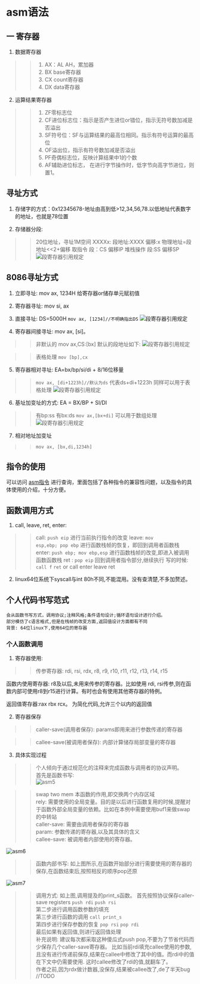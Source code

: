 # asm语法

## 一 寄存器

1. 数据寄存器
>>  1. AX：AL AH，累加器
>>  2. BX base寄存器
>>  3. CX count寄存器
>>  4. DX data寄存器

2. 运算结果寄存器
>>  1. ZF零标志位
>>  2. CF进位标志位：指示是否产生进位or错位，指示无符号数加减是否溢出
>>  3. SF符号位：SF与运算结果的最高位相同。指示有符号运算的最高位
>>  4. OF溢出位，指示有符号数加减是否溢出
>>  5. PF奇偶标志位，反映计算结果中1的个数
>>  6. AF辅助进位标志， 在进行字节操作时，低字节向高字节进位，则置1。

## 寻址方式
1. 存储字的方式：0x12345678-地址由高到低>12,34,56,78.以低地址代表数字的地址，也就是78位置

2. 存储器分段:
>> 20位地址，寻址1M空间
>> XXXXx: 段地址:XXXX 偏移:x 物理地址=段地址<<2+偏移
>> 取指令 段：CS 偏移IP
>> 堆栈操作 段:SS 偏移SP
![段寄存器引用规定](https://github.com/waxnkw/OScourse/raw/master/resource/img/asm/asm1.PNG)

## 8086寻址方式
1. 立即寻址: mov ax, 1234H 给寄存器or储存单元赋初值
2. 寄存器寻址: mov si, ax
3. 直接寻址: DS=5000H <code>mov ax, [1234]//不明确指出DS</code>
![段寄存器引用规定](https://github.com/waxnkw/OScourse/raw/master/resource/img/asm/asm2.PNG)

4. 寄存器间接寻址: mov ax, [si]。 
>> 非默认的 mov ax,CS:[bx]
>> 默认的段地址如下:
![段寄存器引用规定](https://github.com/waxnkw/OScourse/raw/master/resource/img/asm/asm1.PNG) 

>> 表格处理 <code>mov [bp],cx</code>

5. 寄存器相对寻址: EA=bx/bp/si/di + 8/16位移量
>> <code>mov ax, [di+1223h]//默认为ds</code> 代表ds+di+1223h
>> 同样可以用于表格处理
![段寄存器引用规定](https://github.com/waxnkw/OScourse/raw/master/resource/img/asm/asm3.PNG)

6. 基址加变址的方式: EA = BX/BP + SI/DI
>> 有bp:ss  有bx:ds
>> <code>mov ax,[bx+di]</code>
>> 可以用于数组处理
![段寄存器引用规定](https://github.com/waxnkw/OScourse/raw/master/resource/img/asm/asm4.PNG)

7. 相对地址加变址
>> <code>mov ax, [bx,di,1234h]</code>

## 指令的使用
可以访问 [asm指令](http://www.felixcloutier.com/x86/ "asm指令") 进行查询，里面包括了各种指令的兼容性问题，以及指令的具体使用的介绍，十分方便。

## 函数调用方式
1. call, leave, ret, enter:
>> call: <code>push eip</code> 进行当前执行指令的改变
 leave: <code>mov esp,ebp; pop ebp</code> 进行函数栈帧的恢复，即回到调用者函数栈
 enter: <code>push ebp; mov ebp,esp</code>  进行函数栈帧的改变,即进入被调用函数函数栈
 ret : <code>pop eip</code>  回到调用者指令部分,继续执行
 写的时候: <code>call f</code>  <code>ret</code>
 or call enter leave ret

2. linux64位系统下syscall与int 80h不同,不能混用。没有查清楚,不多加赘述。



## 个人代码书写范式
    会从函数书写方式，调用协议;注释风格;条件语句设计;循环语句设计进行介绍。
    部分模仿了c语言格式,但是在栈帧的改变方面,返回值设计方面都有不同
    背景: 64位linux下,使用64位的寄存器
### 个人函数调用
1. 寄存器使用:    
>>传参寄存器: rdi, rsi, rdx, r8, r9, r10, r11, r12, r13, r14, r15

  函数内使用寄存器: r8及以后,未用来传参的寄存器。比如使用 rdi, rsi传参,则在函数内部可使用r8到r15进行计算。有时也会有使用其他寄存器的特例。
 
  返回值寄存器:rax rbx rcx。 为简化代码,允许三个以内的返回值 

2. 寄存器保存
>>caller-save(调用者保存): params即用来进行参数传递的寄存器

>>callee-save(被调用者保存): 内部计算储存局部变量的寄存器

3. 具体实现过程
>>个人倾向于通过规范化的注释来完成函数与调用者的协议声明。  
首先是函数书写:   
![asm5](https://github.com/waxnkw/OScourse/raw/master/resource/img/asm/asm5.PNG)    

>>swap two mem  本函数的作用,即交换两个内存区域   
rely:  需要使用的全局变量。目的是以后进行函数复用的时候,提醒对于函数外部全局变量的依赖。比如在本例中需要使用buf1来做swap的中转站   
caller-save: 需要由调用者保存的寄存器   
param: 参数传递的寄存器,以及其具体的含义  
callee-save: 被调用者内部使用的寄存器。  

![asm6](https://github.com/waxnkw/OScourse/raw/master/resource/img/asm/asm6.PNG)
>>函数内部书写: 如上图所示,在函数开始部分进行需要使用的寄存器的保存,在函数结束后,按照相反的顺序pop还原

![asm7](https://github.com/waxnkw/OScourse/raw/master/resource/img/asm/asm7.PNG)
>>调用方式: 如上图,调用提及的print_s函数。
首先按照协议保存caller-save registers <code>push rdi</code> <code>push rsi</code>         
第二步进行调用函数参数的填充       
第三步进行函数的调用 <code>call print_s</code>      
第四步进行保存参数的恢复 <code>pop rsi</code>  <code>pop rdi</code>     
最后如果有返回值,则进行返回值处理   
补充说明: 建议每次都采取这种傻瓜式push pop,不要为了节省代码而少保存几个caller-save寄存器。
比如当前rdi填充callee使用的参数,且没有进行传递前保存,结果在callee中修改了其中的值。而rdi中的值在下文中仍需要使用.
这时callee修改了rdi的值,就翻车了。   
作者之前,因为rdx做计数器,没保存,结果被callee改了,de了半天bug   
//TODO
